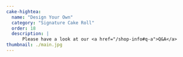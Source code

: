 ```yaml
---
cake-hightea:
  name: "Design Your Own"
  category: "Signature Cake Roll"
  order: 18
  description: |
      Please have a look at our <a href="/shop-info#q-a">Q&A</a>
thumbnail: ./main.jpg
---
```

